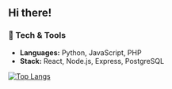 ## Hi there!
### 🔧 Tech & Tools  
- **Languages:** Python, JavaScript, PHP
- **Stack:** React, Node.js, Express, PostgreSQL  

[![Top Langs](https://github-readme-stats.vercel.app/api/top-langs/?username=vougioukakis&hide=jupyter%20notebook)](https://github.com/anuraghazra/github-readme-stats)
